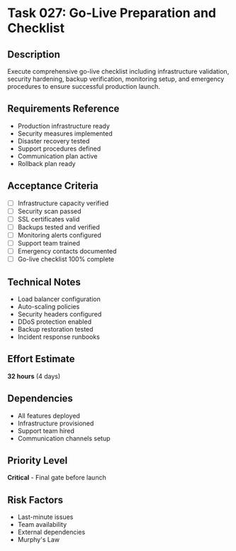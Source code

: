 # Task 027: Go-Live Preparation and Checklist

## Description
Execute comprehensive go-live checklist including infrastructure validation, security hardening, backup verification, monitoring setup, and emergency procedures to ensure successful production launch.

## Requirements Reference
- Production infrastructure ready
- Security measures implemented
- Disaster recovery tested
- Support procedures defined
- Communication plan active
- Rollback plan ready

## Acceptance Criteria
- [ ] Infrastructure capacity verified
- [ ] Security scan passed
- [ ] SSL certificates valid
- [ ] Backups tested and verified
- [ ] Monitoring alerts configured
- [ ] Support team trained
- [ ] Emergency contacts documented
- [ ] Go-live checklist 100% complete

## Technical Notes
- Load balancer configuration
- Auto-scaling policies
- Security headers configured
- DDoS protection enabled
- Backup restoration tested
- Incident response runbooks

## Effort Estimate
**32 hours** (4 days)

## Dependencies
- All features deployed
- Infrastructure provisioned
- Support team hired
- Communication channels setup

## Priority Level
**Critical** - Final gate before launch

## Risk Factors
- Last-minute issues
- Team availability
- External dependencies
- Murphy's Law